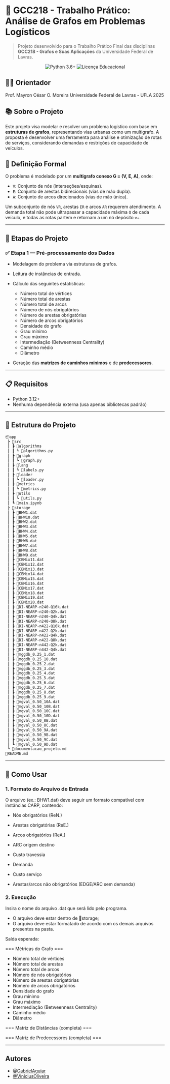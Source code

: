 # 🚚 GCC218 - Trabalho Prático: Análise de Grafos em Problemas Logísticos

> Projeto desenvolvido para o Trabalho Prático Final das disciplinas **GCC218 - Grafos e Suas Aplicações** da Universidade Federal de Lavras.

<div align="center">
  <img src="https://img.shields.io/badge/Python-3.6%2B-blue" alt="Python 3.6+">
  <img src="https://img.shields.io/badge/Licença-Educacional-green" alt="Licença Educacional">
</div>

## 👨‍🏫 Orientador
Prof. Mayron César O. Moreira
Universidade Federal de Lavras - UFLA
2025

## 📚 Sobre o Projeto

Este projeto visa modelar e resolver um problema logístico com base em **estruturas de grafos**, representando vias urbanas como um multigrafo. A proposta é desenvolver uma ferramenta para análise e otimização de rotas de serviços, considerando demandas e restrições de capacidade de veículos.

## 🧠 Definição Formal

O problema é modelado por um **multigrafo conexo G = (V, E, A)**, onde:

- `V`: Conjunto de nós (interseções/esquinas).
- `E`: Conjunto de arestas bidirecionais (vias de mão dupla).
- `A`: Conjunto de arcos direcionados (vias de mão única).

Um subconjunto de nós `VR`, arestas `ER` e arcos `AR` requerem atendimento. A demanda total não pode ultrapassar a capacidade máxima `Q` de cada veículo, e todas as rotas partem e retornam a um nó depósito `v₀`.

---

## 🔨 Etapas do Projeto

### ✅ Etapa 1 — Pré-processamento dos Dados

- Modelagem do problema via estruturas de grafos.
- Leitura de instâncias de entrada.
- Cálculo das seguintes estatísticas:

    - Número total de vértices
    - Número total de arestas
    - Número total de arcos
    - Número de nós obrigatórios
    - Número de arestas obrigatórias
    - Número de arcos obrigatórios
    - Densidade do grafo
    - Grau mínimo
    - Grau máximo
    - Intermediação (Betweenness Centrality)
    - Caminho médio
    - Diâmetro

- Geração das **matrizes de caminhos mínimos** e de **predecessores**.

---

## 📋 Requisitos  
- Python 3.12+  
- Nenhuma dependência externa (usa apenas bibliotecas padrão) 

---

## 📁 Estrutura do Projeto

```bash
📦app
 ┣ 📂src
 ┃ ┣ 📂algorithms
 ┃ ┃ ┗ 📜algorithms.py
 ┃ ┣ 📂graph
 ┃ ┃ ┗ 📜graph.py
 ┃ ┣ 📂lang
 ┃ ┃ ┗ 📜labels.py
 ┃ ┣ 📂loader
 ┃ ┃ ┗ 📜loader.py
 ┃ ┣ 📂metrics
 ┃ ┃ ┗ 📜metrics.py
 ┃ ┣ 📂utils
 ┃ ┃ ┗ 📜utils.py
 ┃ ┗ 📜main.ipynb
 ┣ 📂storage
 ┃ ┣ 📜BHW1.dat
 ┃ ┣ 📜BHW10.dat
 ┃ ┣ 📜BHW2.dat
 ┃ ┣ 📜BHW3.dat
 ┃ ┣ 📜BHW4.dat
 ┃ ┣ 📜BHW5.dat
 ┃ ┣ 📜BHW6.dat
 ┃ ┣ 📜BHW7.dat
 ┃ ┣ 📜BHW8.dat
 ┃ ┣ 📜BHW9.dat
 ┃ ┣ 📜CBMix11.dat
 ┃ ┣ 📜CBMix12.dat
 ┃ ┣ 📜CBMix13.dat
 ┃ ┣ 📜CBMix14.dat
 ┃ ┣ 📜CBMix15.dat
 ┃ ┣ 📜CBMix16.dat
 ┃ ┣ 📜CBMix17.dat
 ┃ ┣ 📜CBMix18.dat
 ┃ ┣ 📜CBMix19.dat
 ┃ ┣ 📜CBMix20.dat
 ┃ ┣ 📜DI-NEARP-n240-Q16k.dat
 ┃ ┣ 📜DI-NEARP-n240-Q2k.dat
 ┃ ┣ 📜DI-NEARP-n240-Q4k.dat
 ┃ ┣ 📜DI-NEARP-n240-Q8k.dat
 ┃ ┣ 📜DI-NEARP-n422-Q16k.dat
 ┃ ┣ 📜DI-NEARP-n422-Q2k.dat
 ┃ ┣ 📜DI-NEARP-n422-Q4k.dat
 ┃ ┣ 📜DI-NEARP-n422-Q8k.dat
 ┃ ┣ 📜DI-NEARP-n442-Q2k.dat
 ┃ ┣ 📜DI-NEARP-n442-Q4k.dat
 ┃ ┣ 📜mggdb_0.25_1.dat
 ┃ ┣ 📜mggdb_0.25_10.dat
 ┃ ┣ 📜mggdb_0.25_2.dat
 ┃ ┣ 📜mggdb_0.25_3.dat
 ┃ ┣ 📜mggdb_0.25_4.dat
 ┃ ┣ 📜mggdb_0.25_5.dat
 ┃ ┣ 📜mggdb_0.25_6.dat
 ┃ ┣ 📜mggdb_0.25_7.dat
 ┃ ┣ 📜mggdb_0.25_8.dat
 ┃ ┣ 📜mggdb_0.25_9.dat
 ┃ ┣ 📜mgval_0.50_10A.dat
 ┃ ┣ 📜mgval_0.50_10B.dat
 ┃ ┣ 📜mgval_0.50_10C.dat
 ┃ ┣ 📜mgval_0.50_10D.dat
 ┃ ┣ 📜mgval_0.50_8B.dat
 ┃ ┣ 📜mgval_0.50_8C.dat
 ┃ ┣ 📜mgval_0.50_9A.dat
 ┃ ┣ 📜mgval_0.50_9B.dat
 ┃ ┣ 📜mgval_0.50_9C.dat
 ┃ ┗ 📜mgval_0.50_9D.dat
 ┗ 📜documentacao_projeto.md
📜README.md

```

---

## 🔧 Como Usar

### 1. Formato do Arquivo de Entrada
O arquivo (ex.: BHW1.dat) deve seguir um formato compatível com instâncias CARP, contendo:

- Nós obrigatórios (ReN.)
  
- Arestas obrigatórias (ReE.)
 
- Arcos obrigatórios (ReA.)

- ARC origem destino 

- Custo travessia 

- Demanda 

- Custo serviço  

- Arestas/arcos não obrigatórios (EDGE/ARC sem demanda)

### 2. Execução

Insira o nome do arquivo .dat que será lido pelo programa.
 - O arquivo deve estar dentro de 📂storage;
 - O arquivo deve estar formatado de acordo com os demais arquivos presentes na pasta. 

Saída esperada:

=== Métricas do Grafo ===
- Número total de vértices
- Número total de arestas
- Número total de arcos
- Número de nós obrigatórios
- Número de arestas obrigatórias
- Número de arcos obrigatórios
- Densidade do grafo
- Grau mínimo
- Grau máximo
- Intermediação (Betweenness Centrality)
- Caminho médio
- Diâmetro

=== Matriz de Distâncias (completa) ===

=== Matriz de Predecessores (completa) ===

---

## Autores

- [@GabrielAguiar](https://https://github.com/i-am-Gab)
- [@ViniciusOliveira](https://github.com/viniciusdev7)

